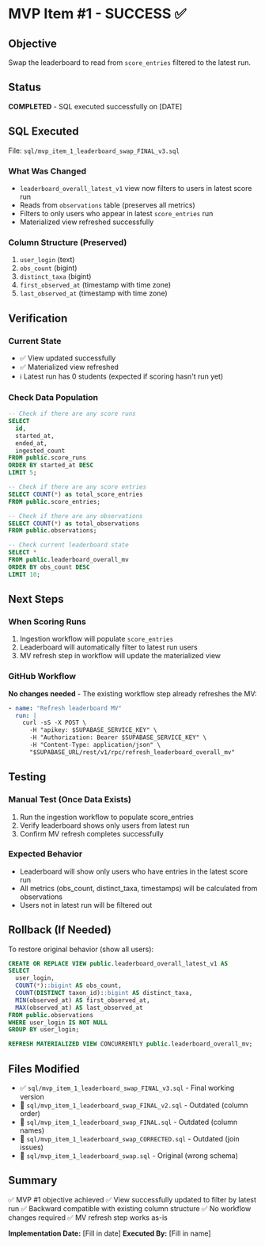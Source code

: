 # MVP Item #1 - SUCCESS ✅

## Objective
Swap the leaderboard to read from `score_entries` filtered to the latest run.

## Status
**COMPLETED** - SQL executed successfully on [DATE]

## SQL Executed
File: `sql/mvp_item_1_leaderboard_swap_FINAL_v3.sql`

### What Was Changed
- `leaderboard_overall_latest_v1` view now filters to users in latest score run
- Reads from `observations` table (preserves all metrics)
- Filters to only users who appear in latest `score_entries` run
- Materialized view refreshed successfully

### Column Structure (Preserved)
1. `user_login` (text)
2. `obs_count` (bigint)
3. `distinct_taxa` (bigint)
4. `first_observed_at` (timestamp with time zone)
5. `last_observed_at` (timestamp with time zone)

## Verification

### Current State
- ✅ View updated successfully
- ✅ Materialized view refreshed
- ℹ️  Latest run has 0 students (expected if scoring hasn't run yet)

### Check Data Population

```sql
-- Check if there are any score runs
SELECT
  id,
  started_at,
  ended_at,
  ingested_count
FROM public.score_runs
ORDER BY started_at DESC
LIMIT 5;

-- Check if there are any score entries
SELECT COUNT(*) as total_score_entries
FROM public.score_entries;

-- Check if there are any observations
SELECT COUNT(*) as total_observations
FROM public.observations;

-- Check current leaderboard state
SELECT *
FROM public.leaderboard_overall_mv
ORDER BY obs_count DESC
LIMIT 10;
```

## Next Steps

### When Scoring Runs
1. Ingestion workflow will populate `score_entries`
2. Leaderboard will automatically filter to latest run users
3. MV refresh step in workflow will update the materialized view

### GitHub Workflow
**No changes needed** - The existing workflow step already refreshes the MV:
```yaml
- name: "Refresh leaderboard MV"
  run: |
    curl -sS -X POST \
      -H "apikey: $SUPABASE_SERVICE_KEY" \
      -H "Authorization: Bearer $SUPABASE_SERVICE_KEY" \
      -H "Content-Type: application/json" \
      "$SUPABASE_URL/rest/v1/rpc/refresh_leaderboard_overall_mv"
```

## Testing

### Manual Test (Once Data Exists)
1. Run the ingestion workflow to populate score_entries
2. Verify leaderboard shows only users from latest run
3. Confirm MV refresh completes successfully

### Expected Behavior
- Leaderboard will show only users who have entries in the latest score run
- All metrics (obs_count, distinct_taxa, timestamps) will be calculated from observations
- Users not in latest run will be filtered out

## Rollback (If Needed)

To restore original behavior (show all users):

```sql
CREATE OR REPLACE VIEW public.leaderboard_overall_latest_v1 AS
SELECT
  user_login,
  COUNT(*)::bigint AS obs_count,
  COUNT(DISTINCT taxon_id)::bigint AS distinct_taxa,
  MIN(observed_at) AS first_observed_at,
  MAX(observed_at) AS last_observed_at
FROM public.observations
WHERE user_login IS NOT NULL
GROUP BY user_login;

REFRESH MATERIALIZED VIEW CONCURRENTLY public.leaderboard_overall_mv;
```

## Files Modified
- ✅ `sql/mvp_item_1_leaderboard_swap_FINAL_v3.sql` - Final working version
- 📄 `sql/mvp_item_1_leaderboard_swap_FINAL_v2.sql` - Outdated (column order)
- 📄 `sql/mvp_item_1_leaderboard_swap_FINAL.sql` - Outdated (column names)
- 📄 `sql/mvp_item_1_leaderboard_swap_CORRECTED.sql` - Outdated (join issues)
- 📄 `sql/mvp_item_1_leaderboard_swap.sql` - Original (wrong schema)

## Summary
✅ MVP #1 objective achieved
✅ View successfully updated to filter by latest run
✅ Backward compatible with existing column structure
✅ No workflow changes required
✅ MV refresh step works as-is

**Implementation Date:** [Fill in date]
**Executed By:** [Fill in name]
